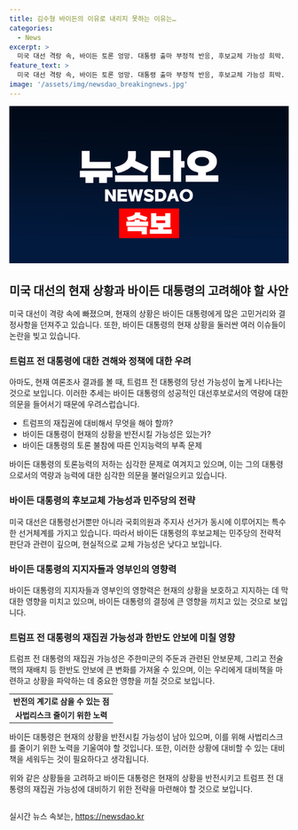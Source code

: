 ```yaml
---
title: 김수형 바이든의 이유로 내리지 못하는 이유는…
categories:
  - News
excerpt: >
  미국 대선 격랑 속, 바이든 토론 엉망. 대통령 출마 부정적 반응, 후보교체 가능성 희박. 바이든 토론력 하락, 퇴행성 질환 우려, 대선 결과 불투명. 바이든 가족회의, 대선완주 결정. 바이든 인지능력 문제 부각, 트럼프 재집권↑ 논란. 부인의 정치적 영향력↑, 바이든 반전 어려워. 후보교체 어려워, 트럼프 맞춤형. 86세 지지 부정적, 사법리스크↑. 민주당 운명에 영향? 트럼프 2기 시 한반도 안보 변화 예상.
feature_text: >
  미국 대선 격랑 속, 바이든 토론 엉망. 대통령 출마 부정적 반응, 후보교체 가능성 희박. 바이든 토론력 하락, 퇴행성 질환 우려, 대선 결과 불투명. 바이든 가족회의, 대선완주 결정. 바이든 인지능력 문제 부각, 트럼프 재집권↑ 논란. 부인의 정치적 영향력↑, 바이든 반전 어려워. 후보교체 어려워, 트럼프 맞춤형. 86세 지지 부정적, 사법리스크↑. 민주당 운명에 영향? 트럼프 2기 시 한반도 안보 변화 예상.
image: '/assets/img/newsdao_breakingnews.jpg'
---
```


<p><img src="/assets/img/newsdao_breakingnews.jpg" alt="implanttips 속보" /></p>

<h2 data-ke-size="size26">미국 대선의 현재 상황과 바이든 대통령의 고려해야 할 사안</h2>

<p data-ke-size="size16">미국 대선이 격랑 속에 빠졌으며, 현재의 상황은 바이든 대통령에게 많은 고민거리와 결정사항을 던져주고 있습니다. 또한, 바이든 대통령의 현재 상황을 둘러싼 여러 이슈들이 논란을 빚고 있습니다.</p>

<h3><b>트럼프 전 대통령에 대한 견해와 정책에 대한 우려</b></h3>

<p data-ke-size="size16">아마도, 현재 여론조사 결과를 볼 때, 트럼프 전 대통령의 당선 가능성이 높게 나타나는 것으로 보입니다. 이러한 추세는 바이든 대통령의 성공적인 대선후보로서의 역량에 대한 의문을 들어서기 때문에 우려스럽습니다.</p>

<ul>
    <li>트럼프의 재집권에 대비해서 무엇을 해야 할까?</li>
    <li>바이든 대통령이 현재의 상황을 반전시킬 가능성은 있는가?</li>
    <li>바이든 대통령의 토론 불참에 따른 인지능력의 부족 문제</li>
</ul>

<p data-ke-size="size16">바이든 대통령의 토론능력의 저하는 심각한 문제로 여겨지고 있으며, 이는 그의 대통령으로서의 역량과 능력에 대한 심각한 의문을 불러일으키고 있습니다.</p>

<h3><b>바이든 대통령의 후보교체 가능성과 민주당의 전략</b></h3>

<p data-ke-size="size16">미국 대선은 대통령선거뿐만 아니라 국회의원과 주지사 선거가 동시에 이루어지는 특수한 선거체계를 가지고 있습니다. 따라서 바이든 대통령의 후보교체는 민주당의 전략적 판단과 관련이 깊으며, 현실적으로 교체 가능성은 낮다고 보입니다.</p>

<h3><b>바이든 대통령의 지지자들과 영부인의 영향력</b></h3>

<p data-ke-size="size16">바이든 대통령의 지지자들과 영부인의 영향력은 현재의 상황을 보호하고 지지하는 데 막대한 영향을 미치고 있으며, 바이든 대통령의 결정에 큰 영향을 끼치고 있는 것으로 보입니다.</p>

<h3><b>트럼프 전 대통령의 재집권 가능성과 한반도 안보에 미칠 영향</b></h3>

<p data-ke-size="size16">트럼프 전 대통령의 재집권 가능성은 주한미군의 주둔과 관련된 안보문제, 그리고 전술핵의 재배치 등 한반도 안보에 큰 변화를 가져올 수 있으며, 이는 우리에게 대비책을 마련하고 상황을 파악하는 데 중요한 영향을 끼칠 것으로 보입니다.</p>

<table>
    <tr>
        <td style="text-align: center; height: 17px;"><b>반전의 계기로 삼을 수 있는 점</b></td>
    </tr>
    <tr>
        <td style="text-align: center; height: 17px;"><b>사법리스크 줄이기 위한 노력</b></td>
    </tr>
</table>

<p data-ke-size="size16">바이든 대통령은 현재의 상황을 반전시킬 가능성이 남아 있으며, 이를 위해 사법리스크를 줄이기 위한 노력을 기울여야 할 것입니다. 또한, 이러한 상황에 대비할 수 있는 대비책을 세워두는 것이 필요하다고 생각됩니다.</p>

<p data-ke-size="size16">위와 같은 상황들을 고려하고 바이든 대통령은 현재의 상황을 반전시키고 트럼프 전 대통령의 재집권 가능성에 대비하기 위한 전략을 마련해야 할 것으로 보입니다.</p>

<h2 data-ke-size="size26"></h2>
실시간 뉴스 속보는, <a href="https://newsdao.kr" rel="dofollow">https://newsdao.kr</a>


